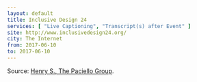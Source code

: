 ```yaml
---
layout: default
title: Inclusive Design 24
services: [ "Live Captioning", "Transcript(s) after Event" ]
site: http://www.inclusivedesign24.org/
city: The Internet
from: 2017-06-10
to: 2017-06-10
---
```


Source: [Henry S., The Paciello Group](https://www.paciellogroup.com/).
